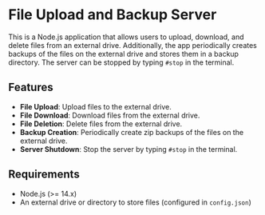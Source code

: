 # File Upload and Backup Server

This is a Node.js application that allows users to upload, download, and delete files from an external drive. Additionally, the app periodically creates backups of the files on the external drive and stores them in a backup directory. The server can be stopped by typing `#stop` in the terminal.

## Features
- **File Upload**: Upload files to the external drive.
- **File Download**: Download files from the external drive.
- **File Deletion**: Delete files from the external drive.
- **Backup Creation**: Periodically create zip backups of the files on the external drive.
- **Server Shutdown**: Stop the server by typing `#stop` in the terminal.

## Requirements
- Node.js (>= 14.x)
- An external drive or directory to store files (configured in `config.json`)
